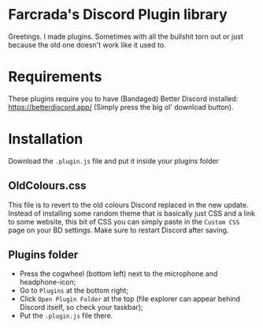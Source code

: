 # Farcrada's Discord Plugin library
Greetings. I made plugins. Sometimes with all the bullshit torn out or just because the old one doesn't work like it used to.

# Requirements
These plugins require you to have (Bandaged) Better Discord installed: https://betterdiscord.app/ (Simply press the big ol' download button).

# Installation
Download the `.plugin.js` file and put it inside your plugins folder

## OldColours.css
This file is to revert to the old colours Discord replaced in the new update. Instead of installing some random theme that is basically just CSS and a link to some website, this bit of CSS you can simply paste in the `Custom CSS` page on your BD settings. Make sure to restart Discord after saving.

## Plugins folder
- Press the cogwheel (bottom left) next to the microphone and headphone-icon;
- Go to `Plugins` at the bottom right;
- Click `Open Plugin Folder` at the top (file explorer can appear behind Discord itself, so check your taskbar);
- Put the `.plugin.js` file there.
